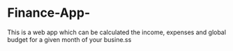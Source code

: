 # Finance-App-
This is a web app which can be calculated the income, expenses and global budget for a given month of your busine.ss
